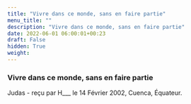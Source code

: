 ```yaml
---
title: "Vivre dans ce monde, sans en faire partie"
menu_title: ""
description: "Vivre dans ce monde, sans en faire partie"
date: 2022-06-01 06:00:01+00:23
draft: False
hidden: True
weight:
---
```

### Vivre dans ce monde, sans en faire partie

Judas - reçu par H___  le 14 Février 2002, Cuenca, Équateur.



